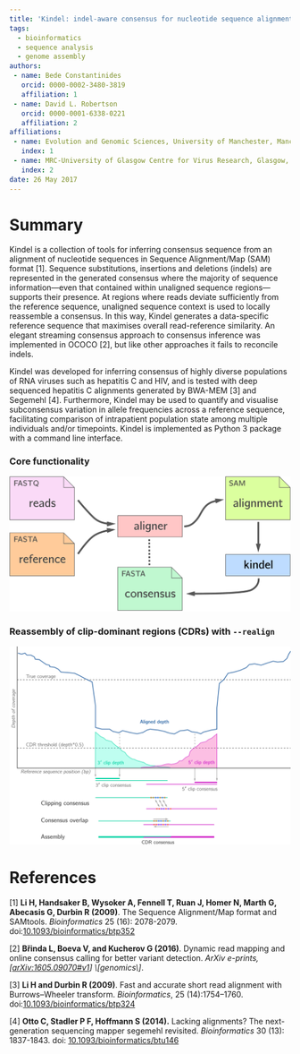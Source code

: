 ```yaml
---
title: 'Kindel: indel-aware consensus for nucleotide sequence alignments'
tags:
  - bioinformatics
  - sequence analysis
  - genome assembly 
authors:
 - name: Bede Constantinides
   orcid: 0000-0002-3480-3819
   affiliation: 1
 - name: David L. Robertson
   orcid: 0000-0001-6338-0221
   affiliation: 2
affiliations:
 - name: Evolution and Genomic Sciences, University of Manchester, Manchester, UK
   index: 1
 - name: MRC-University of Glasgow Centre for Virus Research, Glasgow, UK
   index: 2
date: 26 May 2017
---
```




# Summary

Kindel is a collection of tools for inferring consensus sequence from an alignment of nucleotide sequences in Sequence Alignment/Map (SAM) format [1]. Sequence substitutions, insertions and deletions (indels) are represented in the generated consensus where the majority of  sequence information—even that contained within unaligned sequence regions—supports their presence. At regions where reads deviate sufficiently from the reference sequence, unaligned sequence context is used to locally reassemble a consensus. In this way, Kindel generates a data-specific reference sequence that maximises overall read-reference similarity. An elegant streaming consensus approach to consensus inference was implemented in OCOCO [2], but like other approaches it fails to reconcile indels.

Kindel was developed for inferring consensus of highly diverse populations of RNA viruses such as hepatitis C and HIV, and is tested with deep sequenced hepatitis C alignments generated by BWA-MEM [3] and Segemehl [4]. Furthermore, Kindel may be used to quantify and visualise subconsensus variation in allele frequencies across a reference sequence, facilitating comparison of intrapatient population state among multiple individuals and/or timepoints. Kindel is implemented as Python 3 package with a command line interface.



### Core functionality

![clip-dominant region](kindelflow.png)





### Reassembly of clip-dominant regions (CDRs) with `--realign`

![clip-dominant region](cdrs.png)





# References

[1] **Li H, Handsaker B, Wysoker A, Fennell T, Ruan J, Homer N, Marth G, Abecasis G, Durbin R (2009)**. The Sequence Alignment/Map format and SAMtools. *Bioinformatics* 25 (16): 2078-2079. doi:[10.1093/bioinformatics/btp352](https://doi.org/10.1093/bioinformatics/btp352)

[2] **Břinda L, Boeva V, and Kucherov G (2016)**. Dynamic read mapping and online consensus calling for better variant detection. *ArXiv e-prints, [[arXiv:1605.09070#v1]( [http://arxiv.org/abs/1605.09070](http://arxiv.org/abs/1605.09070))] \[genomics\]*.

[3] **Li H and Durbin R (2009)**. Fast and accurate short read alignment with Burrows–Wheeler transform. *Bioinformatics*, 25 (14):1754–1760. doi:[10.1093/bioinformatics/btp324](https://doi.org/10.1093/bioinformatics/btp324)

[4] **Otto C, Stadler P F, Hoffmann S (2014).** Lacking alignments? The next-generation sequencing mapper segemehl revisited. *Bioinformatics* 30 (13): 1837-1843. doi: [10.1093/bioinformatics/btu146](https://doi.org/10.1093/bioinformatics/btu146)

